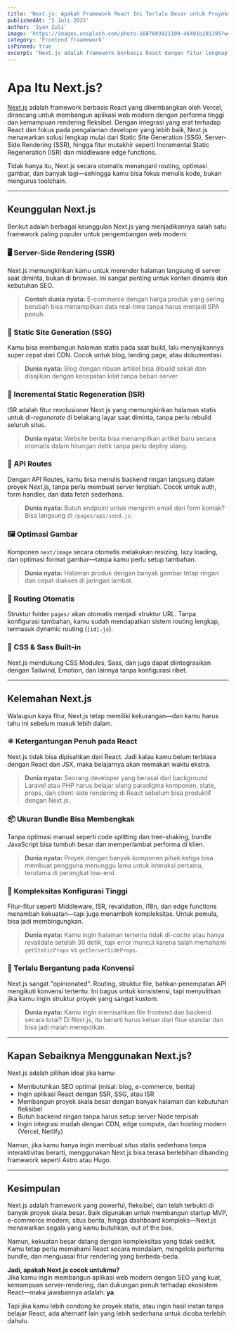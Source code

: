 ```yaml
---
title: 'Next.js: Apakah Framework React Ini Terlalu Besar untuk Proyekmu?'
publishedAt: '5 Juli 2025'
author: 'Iyan Zuli'
image: 'https://images.unsplash.com/photo-1687603921109-46401b201195?w=600&auto=format&fit=crop&q=60&ixlib=rb-4.1.0&ixid=M3wxMjA3fDB8MHxzZWFyY2h8NHx8cmVhY3QuanN8ZW58MHx8MHx8fDA%3D'
category: 'Frontend fraamework'
isPinned: true
excerpt: 'Next.js adalah framework berbasis React dengan fitur lengkap seperti SSR, SSG, dan ISR. Ideal untuk aplikasi web modern yang membutuhkan performa tinggi dan SEO yang optimal.'
---
```


# Apa Itu Next.js?

[Next.js](https://nextjs.org/) adalah framework berbasis React yang dikembangkan oleh Vercel, dirancang untuk membangun aplikasi web modern dengan performa tinggi dan kemampuan rendering fleksibel. Dengan integrasi yang erat terhadap React dan fokus pada pengalaman developer yang lebih baik, Next.js menawarkan solusi lengkap mulai dari Static Site Generation (SSG), Server-Side Rendering (SSR), hingga fitur mutakhir seperti Incremental Static Regeneration (ISR) dan middleware edge functions.

Tidak hanya itu, Next.js secara otomatis menangani routing, optimasi gambar, dan banyak lagi—sehingga kamu bisa fokus menulis kode, bukan mengurus toolchain.

---

## Keunggulan Next.js

Berikut adalah berbagai keunggulan Next.js yang menjadikannya salah satu framework paling populer untuk pengembangan web modern:

### 🖥 Server-Side Rendering (SSR)

Next.js memungkinkan kamu untuk merender halaman langsung di server saat diminta, bukan di browser. Ini sangat penting untuk konten dinamis dan kebutuhan SEO.

> **Contoh dunia nyata:** E-commerce dengan harga produk yang sering berubah bisa menampilkan data real-time tanpa harus menjadi SPA penuh.

### 🧱 Static Site Generation (SSG)

Kamu bisa membangun halaman statis pada saat build, lalu menyajikannya super cepat dari CDN. Cocok untuk blog, landing page, atau dokumentasi.

> **Dunia nyata:** Blog dengan ribuan artikel bisa dibuild sekali dan disajikan dengan kecepatan kilat tanpa beban server.

### 🔄 Incremental Static Regeneration (ISR)

ISR adalah fitur revolusioner Next.js yang memungkinkan halaman statis untuk di-*regenerate* di belakang layar saat diminta, tanpa perlu rebuild seluruh situs.

> **Dunia nyata:** Website berita bisa menampilkan artikel baru secara otomatis dalam hitungan detik tanpa perlu deploy ulang.

### 🔧 API Routes

Dengan API Routes, kamu bisa menulis backend ringan langsung dalam proyek Next.js, tanpa perlu membuat server terpisah. Cocok untuk auth, form handler, dan data fetch sederhana.

> **Dunia nyata:** Butuh endpoint untuk mengirim email dari form kontak? Bisa langsung di `/pages/api/send.js`.

### 🖼 Optimasi Gambar

Komponen `next/image` secara otomatis melakukan resizing, lazy loading, dan optimasi format gambar—tanpa kamu perlu setup tambahan.

> **Dunia nyata:** Halaman produk dengan banyak gambar tetap ringan dan cepat diakses di jaringan lambat.

### 📂 Routing Otomatis

Struktur folder `pages/` akan otomatis menjadi struktur URL. Tanpa konfigurasi tambahan, kamu sudah mendapatkan sistem routing lengkap, termasuk dynamic routing (`[id].js`).

### 🎨 CSS & Sass Built-in

Next.js mendukung CSS Modules, Sass, dan juga dapat diintegrasikan dengan Tailwind, Emotion, dan lainnya tanpa konfigurasi ribet.

---

## Kelemahan Next.js

Walaupun kaya fitur, Next.js tetap memiliki kekurangan—dan kamu harus tahu ini sebelum masuk lebih dalam.

### ⚛ Ketergantungan Penuh pada React

Next.js tidak bisa dipisahkan dari React. Jadi kalau kamu belum terbiasa dengan React dan JSX, maka belajarnya akan memakan waktu ekstra.

> **Dunia nyata:** Seorang developer yang berasal dari background Laravel atau PHP harus belajar ulang paradigma komponen, state, props, dan client-side rendering di React sebelum bisa produktif dengan Next.js.

### 📦 Ukuran Bundle Bisa Membengkak

Tanpa optimasi manual seperti code splitting dan tree-shaking, bundle JavaScript bisa tumbuh besar dan memperlambat performa di klien.

> **Dunia nyata:** Proyek dengan banyak komponen pihak ketiga bisa membuat pengguna menunggu lama untuk interaksi pertama, terutama di perangkat low-end.

### 🧩 Kompleksitas Konfigurasi Tinggi

Fitur-fitur seperti Middleware, ISR, revalidation, i18n, dan edge functions menambah kekuatan—tapi juga menambah kompleksitas. Untuk pemula, bisa jadi membingungkan.

> **Dunia nyata:** Kamu ingin halaman tertentu tidak di-*cache* atau hanya revalidate setelah 30 detik, tapi error muncul karena salah memahami `getStaticProps` vs `getServerSideProps`.

### 🚧 Terlalu Bergantung pada Konvensi

Next.js sangat "opinionated". Routing, struktur file, bahkan penempatan API mengikuti konvensi tertentu. Ini bagus untuk konsistensi, tapi menyulitkan jika kamu ingin struktur proyek yang sangat kustom.

> **Dunia nyata:** Kamu ingin memisahkan file frontend dan backend secara total? Di Next.js, itu berarti harus keluar dari flow standar dan bisa jadi malah merepotkan.

---

## Kapan Sebaiknya Menggunakan Next.js?

Next.js adalah pilihan ideal jika kamu:

- Membutuhkan SEO optimal (misal: blog, e-commerce, berita)
- Ingin aplikasi React dengan SSR, SSG, atau ISR
- Membangun proyek skala besar dengan banyak halaman dan kebutuhan fleksibel
- Butuh backend ringan tanpa harus setup server Node terpisah
- Ingin integrasi mudah dengan CDN, edge compute, dan hosting modern (Vercel, Netlify)

Namun, jika kamu hanya ingin membuat situs statis sederhana tanpa interaktivitas berarti, menggunakan Next.js bisa terasa berlebihan dibanding framework seperti Astro atau Hugo.

---

## Kesimpulan

Next.js adalah framework yang powerful, fleksibel, dan telah terbukti di banyak proyek skala besar. Baik digunakan untuk membangun startup MVP, e-commerce modern, situs berita, hingga dashboard kompleks—Next.js menawarkan segala yang kamu butuhkan, out of the box.

Namun, kekuatan besar datang dengan kompleksitas yang tidak sedikit. Kamu tetap perlu memahami React secara mendalam, mengelola performa bundle, dan menguasai fitur rendering yang berbeda-beda.

**Jadi, apakah Next.js cocok untukmu?**  
Jika kamu ingin membangun aplikasi web modern dengan SEO yang kuat, kemampuan server-rendering, dan dukungan penuh terhadap ekosistem React—maka jawabannya adalah: **ya**.

Tapi jika kamu lebih condong ke proyek statis, atau ingin hasil instan tanpa belajar React, ada alternatif lain yang lebih sederhana untuk dicoba terlebih dahulu.
